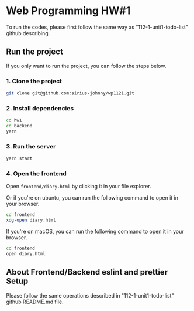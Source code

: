 # Web Programming HW#1

To run the codes, please first follow the same way as "112-1-unit1-todo-list" github describing.

## Run the project

If you only want to run the project, you can follow the steps below.

### 1. Clone the project

```bash
git clone git@github.com:sirius-johnny/wp1121.git
```

### 2. Install dependencies

```bash
cd hw1
cd backend
yarn
```

### 3. Run the server

```bash
yarn start
```

### 4. Open the frontend

Open `frontend/diary.html` by clicking it in your file explorer.

Or if you're on ubuntu, you can run the following command to open it in your browser.

```bash
cd frontend
xdg-open diary.html
```

If you're on macOS, you can run the following command to open it in your browser.

```bash
cd frontend
open diary.html
```
## About Frontend/Backend eslint and prettier Setup

Please follow the same operations described in "112-1-unit1-todo-list" github README.md file.
